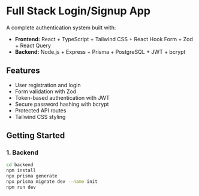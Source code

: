 # Full Stack Login/Signup App

A complete authentication system built with:

- **Frontend:** React + TypeScript + Tailwind CSS + React Hook Form + Zod + React Query
- **Backend:** Node.js + Express + Prisma + PostgreSQL + JWT + bcrypt

##  Features

- User registration and login
- Form validation with Zod
- Token-based authentication with JWT
- Secure password hashing with bcrypt
- Protected API routes
- Tailwind CSS styling

##  Getting Started

### 1. Backend

```bash
cd backend
npm install
npx prisma generate
npx prisma migrate dev --name init
npm run dev
